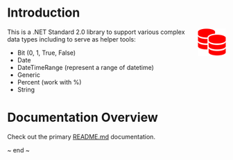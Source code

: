 ﻿# Introduction
<img src="Images/data.png" width="64" align="right" alt="RecursiveGeek.DotNetLib.Data Logo"/>
This is a .NET Standard 2.0 library to support various complex data types including to serve as helper tools:

- Bit (0, 1, True, False)
- Date
- DateTimeRange (represent a range of datetime)
- Generic
- Percent (work with %)
- String

# Documentation Overview
Check out the primary [README.md](../README.md) documentation.

~ end ~
